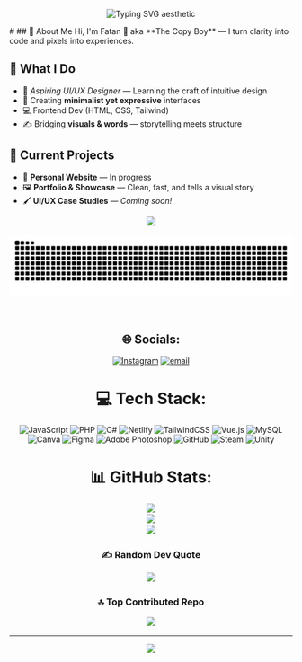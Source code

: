 <!-- 🎆 SVG-Based Banner with Gradient + Stars -->
<p align="center">
  <img src="https://readme-typing-svg.herokuapp.com?font=Fira+Code&size=24&duration=3000&pause=1000&color=F4D06F&vCenter=true&center=true&multiline=true&width=600&lines=✨+Hi,+I'm+Fatan+(a.k.a+The+Copy+Boy)!;🖌️+Designer+Who+Codes;🎮+Crafting+Games,+Web,+and+Visual+Stories;🎨+Minimalist+UI+%2B+Frontend+Dev;✍️+Pixels+%2B+Words+%3D+Impactful+Design" alt="Typing SVG aesthetic" />
</p>
</p>
# ## 💫 About Me  
Hi, I'm Fatan 👋  
aka **The Copy Boy** — I turn clarity into code and pixels into experiences.

## 💼 What I Do  
- 🧠 *Aspiring UI/UX Designer* — Learning the craft of intuitive design  
- 🎨 Creating **minimalist yet expressive** interfaces  
- 💻 Frontend Dev (HTML, CSS, Tailwind)  
- ✍️ Bridging **visuals & words** — storytelling meets structure

## 🧪 Current Projects  
- 🚧 **Personal Website** — In progress  
- 🖼️ **Portfolio & Showcase** — Clean, fast, and tells a visual story  
- 🖌️ **UI/UX Case Studies** — *Coming soon!*  


<div align="center">
  
  <img src="https://user-images.githubusercontent.com/22107794/139580686-887df369-edb8-4bc8-b607-4fbf6d7e4866.gif">

  <br>

  ![snake gif](https://github.com/synthever/synthever/blob/output/github-contribution-grid-snake-dark.svg)

  <br>


## 🌐 Socials:
[![Instagram](https://img.shields.io/badge/Instagram-%23E4405F.svg?logo=Instagram&logoColor=white)](https://instagram.com/topantibonachi) [![email](https://img.shields.io/badge/Email-D14836?logo=gmail&logoColor=white)](mailto:fatannurrizqi@gmail.com) 

# 💻 Tech Stack:
![JavaScript](https://img.shields.io/badge/javascript-%23323330.svg?style=flat&logo=javascript&logoColor=%23F7DF1E) ![PHP](https://img.shields.io/badge/php-%23777BB4.svg?style=flat&logo=php&logoColor=white) ![C#](https://img.shields.io/badge/c%23-%23239120.svg?style=flat&logo=csharp&logoColor=white) ![Netlify](https://img.shields.io/badge/netlify-%23000000.svg?style=flat&logo=netlify&logoColor=#00C7B7) ![TailwindCSS](https://img.shields.io/badge/tailwindcss-%2338B2AC.svg?style=flat&logo=tailwind-css&logoColor=white) ![Vue.js](https://img.shields.io/badge/vue.js-%2335495e.svg?style=flat&logo=vuedotjs&logoColor=%234FC08D) ![MySQL](https://img.shields.io/badge/mysql-4479A1.svg?style=flat&logo=mysql&logoColor=white) ![Canva](https://img.shields.io/badge/Canva-%2300C4CC.svg?style=flat&logo=Canva&logoColor=white) ![Figma](https://img.shields.io/badge/figma-%23F24E1E.svg?style=flat&logo=figma&logoColor=white) ![Adobe Photoshop](https://img.shields.io/badge/adobe%20photoshop-%2331A8FF.svg?style=flat&logo=adobe%20photoshop&logoColor=white) ![GitHub](https://img.shields.io/badge/github-%23121011.svg?style=flat&logo=github&logoColor=white) ![Steam](https://img.shields.io/badge/steam-%23000000.svg?style=flat&logo=steam&logoColor=white) ![Unity](https://img.shields.io/badge/unity-%23000000.svg?style=flat&logo=unity&logoColor=white)
# 📊 GitHub Stats:
![](https://github-readme-stats.vercel.app/api?username=ReNaLa-OMAYgyat&theme=dark&hide_border=false&include_all_commits=false&count_private=false)<br/>
![](https://nirzak-streak-stats.vercel.app/?user=ReNaLa-OMAYgyat&theme=dark&hide_border=false)<br/>
![](https://github-readme-stats.vercel.app/api/top-langs/?username=ReNaLa-OMAYgyat&theme=dark&hide_border=false&include_all_commits=false&count_private=false&layout=compact)

### ✍️ Random Dev Quote
![](https://quotes-github-readme.vercel.app/api?type=vetical&theme=dark)

### 🔝 Top Contributed Repo
![](https://github-contributor-stats.vercel.app/api?username=ReNaLa-OMAYgyat&limit=5&theme=blueberry&combine_all_yearly_contributions=true)

---
[![](https://visitcount.itsvg.in/api?id=ReNaLa-OMAYgyat&icon=3&color=6)](https://visitcount.itsvg.in)

<!-- Proudly created with GPRM ( https://gprm.itsvg.in ) -->

<!--
**ReNaLA-OMAYgyat/ReNaLA-OMAYgyat** is a ✨ _special_ ✨ repository because its `README.md` (this file) appears on your GitHub profile.

Here are some ideas to get you started:

- 🔭 I’m currently working on ...
- 🌱 I’m currently learning ...
- 👯 I’m looking to collaborate on ...
- 🤔 I’m looking for help with ...
- 💬 Ask me about ...
- 📫 How to reach me: ...
- 😄 Pronouns: ...
- ⚡ Fun fact: ...
-->
